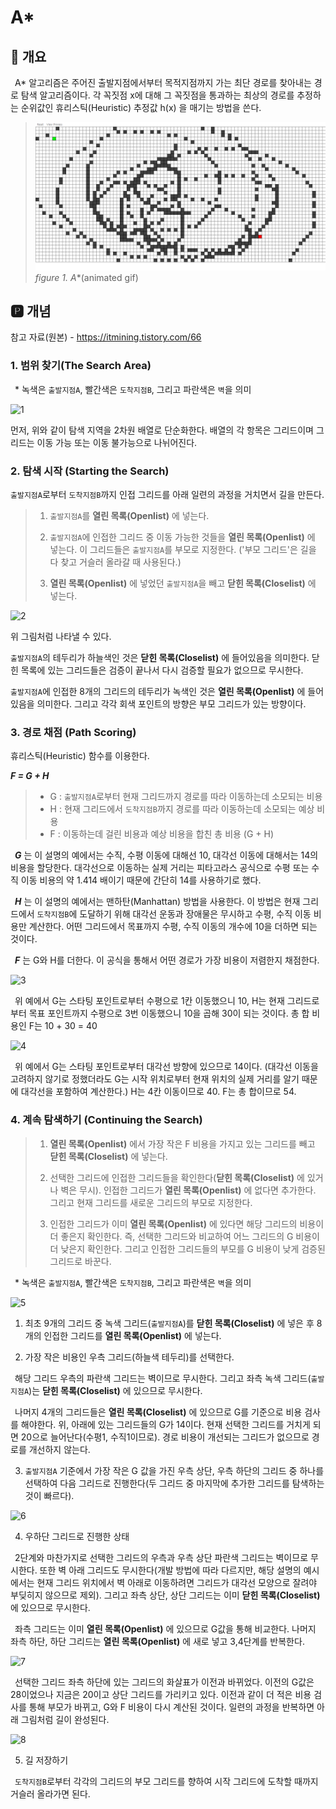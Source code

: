 # A*
## 📢 개요

 A* 알고리즘은 주어진 출발지점에서부터 목적지점까지 가는 최단 경로를 찾아내는 경로 탐색 알고리즘이다. 각 꼭짓점 x에 대해 그 꼭짓점을 통과하는 최상의 경로를 추정하는 순위값인 휴리스틱(Heuristic) 추정값 h(x) 을 매기는 방법을 쓴다.
  
  >![capture](https://github.com/kbm0996/-Algorithm-Pathfind/blob/master/AStar/AGIF.gif)
  >*figure 1. A**(animated gif)

 
 ## 🅿 개념
 참고 자료(원본)  - https://itmining.tistory.com/66
 
 ### 1. 범위 찾기(The Search Area)
 * 녹색은 `출발지점A`, 빨간색은 `도착지점B`, 그리고 파란색은 `벽`을 의미

  ![1](http://pds11.egloos.com/pds/200905/25/42/a0118142_4a1a3cd65c3d0.jpg)
  
  먼저, 위와 같이 탐색 지역을 2차원 배열로 단순화한다. 배열의 각 항목은 그리드이며 그리드는 이동 가능 또는 이동 불가능으로 나뉘어진다.

 ### 2. 탐색 시작 (Starting the Search)
 `출발지점A`로부터 `도착지점B`까지 인접 그리드를 아래 일련의 과정을 거치면서 길을 만든다.
 
 >1. `출발지점A`를 **열린 목록(Openlist)** 에 넣는다.
 >
 >2. `출발지점A`에 인접한 그리드 중 이동 가능한 것들을 **열린 목록(Openlist)** 에 넣는다. 이 그리드들은 `출발지점A`를 부모로 지정한다. ('부모 그리드'은 길을 다 찾고 거슬러 올라갈 때 사용된다.)
 >
 >3. **열린 목록(Openlist)** 에 넣었던 `출발지점A`을 빼고 **닫힌 목록(Closelist)** 에 넣는다. 

  ![2](https://t1.daumcdn.net/cfile/tistory/27450F4B5938EC6B0D)
  
  위 그림처럼 나타낼 수 있다. 
  
  `출발지점A`의 테두리가 하늘색인 것은 **닫힌 목록(Closelist)** 에 들어있음을 의미한다. 닫힌 목록에 있는 그리드들은 검증이 끝나서 다시 검증할 필요가 없으므로 무시한다.
  
  `출발지점A`에 인접한 8개의 그리드의 테두리가 녹색인 것은 **열린 목록(Openlist)** 에 들어있음을 의미한다. 그리고 각각 회색 포인트의 방향은 부모 그리드가 있는 방향이다.
 
 ### 3. 경로 채점 (Path Scoring) 
 휴리스틱(Heuristic) 함수를 이용한다. 
 
 ***F = G + H***
 
 >- G : `출발지점A`로부터 현재 그리드까지 경로를 따라 이동하는데 소모되는 비용
 >- H : 현재 그리드에서 `도착지점B`까지 경로를 따라 이동하는데 소모되는 예상 비용
 >- F : 이동하는데 걸린 비용과 예상 비용을 합친 총 비용 (G + H)
 
 ***G*** 는 이 설명의 예에서는 수직, 수평 이동에 대해선 10, 대각선 이동에 대해서는 14의 비용을 할당한다. 대각선으로 이동하는 실제 거리는 피타고라스 공식으로 수평 또는 수직 이동 비용의 약 1.414 배이기 때문에 간단히 14를 사용하기로 했다.

 ***H*** 는 이 설명의 예에서는 맨하탄(Manhattan) 방법을 사용한다. 이 방법은 현재 그리드에서 `도착지점B`에 도달하기 위해 대각선 운동과 장애물은 무시하고 수평, 수직 이동 비용만 계산한다. 어떤 그리드에서 목표까지 수평, 수직 이동의 개수에 10을 더하면 되는 것이다.
 
 ***F*** 는 G와 H를 더한다. 이 공식을 통해서 어떤 경로가 가장 비용이 저렴한지 채점한다.
 
  ![3](https://t1.daumcdn.net/cfile/tistory/272092415938F90C06)
 
 위 예에서 G는 스타팅 포인트로부터 수평으로 1칸 이동했으니 10, H는 현재 그리드로부터 목표 포인트까지 수평으로 3번 이동했으니 10을 곱해 30이 되는 것이다. 총 합 비용인 F는 10 + 30 = 40
  
  ![4](https://t1.daumcdn.net/cfile/tistory/226337435938FA2F1E)
 
 위 예에서 G는 스타팅 포인트로부터 대각선 방향에 있으므로 14이다. (대각선 이동을 고려하지 않기로 정했더라도 G는 시작 위치로부터 현재 위치의 실제 거리를 알기 때문에 대각선을 포함하여 계산한다.) H는 4칸 이동이므로 40. F는 총 합이므로 54.


 ### 4. 계속 탐색하기 (Continuing the Search)
 
 >1. **열린 목록(Openlist)** 에서 가장 작은 F 비용을 가지고 있는 그리드를 빼고 **닫힌 목록(Closelist)** 에 넣는다.
 >
 >2. 선택한 그리드에 인접한 그리드들을 확인한다(**닫힌 목록(Closelist)** 에 있거나 벽은 무시). 인접한 그리드가 **열린 목록(Openlist)** 에 없다면 추가한다. 그리고 현재 그리드를 새로운 그리드의 부모로 지정한다. 
 >
 >3. 인접한 그리드가 이미 **열린 목록(Openlist)** 에 있다면 해당 그리드의 비용이 더 좋은지 확인한다. 즉, 선택한 그리드와 비교하여 어느 그리드의 G 비용이 더 낮은지 확인한다. 그리고 인접한 그리드들의 부모를 G 비용이 낮게 검증된 그리드로 바꾼다. 


 * 녹색은 `출발지점A`, 빨간색은 `도착지점B`, 그리고 파란색은 `벽`을 의미

 ![5](https://t1.daumcdn.net/cfile/tistory/2463BC4B5938EC6A03)
 1. 최초 9개의 그리드 중 녹색 그리드(`출발지점A`)를 **닫힌 목록(Closelist)** 에 넣은 후 8개의 인접한 그리드를 **열린 목록(Openlist)** 에 넣는다. 
 
 2. 가장 작은 비용인 우측 그리드(하늘색 테두리)를 선택한다.
 
  해당 그리드 우측의 파란색 그리드는 벽이므로 무시한다. 그리고 좌측 녹색 그리드(`출발지점A`)는 **닫힌 목록(Closelist)** 에 있으므로 무시한다. 
 
  나머지 4개의 그리드들은 **열린 목록(Closelist)** 에 있으므로 G를 기준으로 비용 검사를 해야한다. 위, 아래에 있는 그리드들의 G가 14이다. 현재 선택한 그리드를 거치게 되면 20으로 늘어난다(수평1, 수직1이므로). 경로 비용이 개선되는 그리드가 없으므로 경로를 개선하지 않는다.
 
 3. `출발지점A` 기준에서 가장 작은 G 값을 가진 우측 상단, 우측 하단의 그리드 중 하나를 선택하여 다음 그리드로 진행한다(두 그리드 중 마지막에 추가한 그리드를 탐색하는 것이 빠르다).
 
 ![6](https://t1.daumcdn.net/cfile/tistory/2412F04B5938EC6A3E)
 
 4. 우하단 그리드로 진행한 상태
 
  2단계와 마찬가지로 선택한 그리드의 우측과 우측 상단 파란색 그리드는 벽이므로 무시한다. 또한 벽 아래 그리드도 무시한다(개발 방법에 따라 다르지만, 해당 설명의 예시에서는 현재 그리드 위치에서 벽 아래로 이동하려면 그리드가 대각선 모양으로 잘려야 부딪히지 않으므로 제외). 그리고 좌측 상단, 상단 그리드는 이미 **닫힌 목록(Closelist)** 에 있으므로 무시한다.
  
  좌측 그리드는 이미 **열린 목록(Openlist)** 에 있으므로 G값을 통해 비교한다. 나머지 좌측 하단, 하단 그리드는 **열린 목록(Openlist)** 에 새로 넣고 3,4단계를 반복한다.
   
 ![7](https://t1.daumcdn.net/cfile/tistory/2511BD4B5938EC691A)
 
  선택한 그리드 좌측 하단에 있는 그리드의 화살표가 이전과 바뀌었다. 이전의 G값은 28이었으나 지금은 20이고 상단 그리드를 가리키고 있다. 이전과 같이 더 적은 비용 검사를 통해 부모가 바뀌고, G와 F 비용이 다시 계산된 것이다. 일련의 과정을 반복하면 아래 그림처럼 길이 완성된다.
  
 ![8](https://t1.daumcdn.net/cfile/tistory/222BC74B5938EC6918)

 5. 길 저장하기
 
  `도착지점B`로부터 각각의 그리드의 부모 그리드를 향하여 시작 그리드에 도착할 때까지 거슬러 올라가면 된다.
